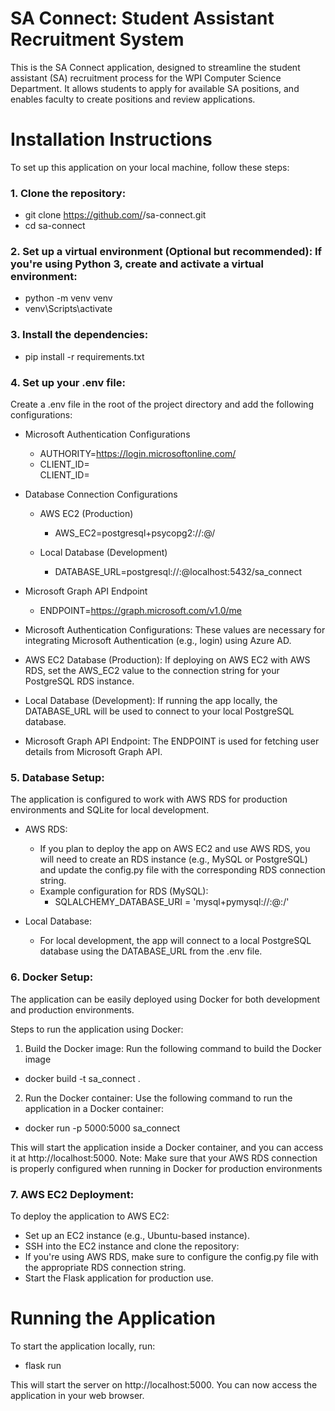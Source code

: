# SA Connect: Student Assistant Recruitment System
This is the SA Connect application, designed to streamline the student assistant (SA) recruitment process for the WPI Computer Science Department. 
It allows students to apply for available SA positions, and enables faculty to create positions and review applications.

# Installation Instructions
To set up this application on your local machine, follow these steps:

### 1. Clone the repository:
- git clone https://github.com/<your-username>/sa-connect.git
- cd sa-connect

### 2. Set up a virtual environment (Optional but recommended): If you're using Python 3, create and activate a virtual environment:
- python -m venv venv
- venv\Scripts\activate

### 3. Install the dependencies:
- pip install -r requirements.txt

### 4. Set up your .env file:
Create a .env file in the root of the project directory and add the following configurations:

- Microsoft Authentication Configurations
  - AUTHORITY=https://login.microsoftonline.com/<tenant-id>
  - CLIENT_ID=<your-client-id>    
CLIENT_ID=<your-client-id>    

- Database Connection Configurations
  - AWS EC2 (Production)
      - AWS_EC2=postgresql+psycopg2://<username>:<password>@<aws-rds-endpoint>/<database-name>

  - Local Database (Development)
      - DATABASE_URL=postgresql://<username>:<password>@localhost:5432/sa_connect

- Microsoft Graph API Endpoint
  - ENDPOINT=https://graph.microsoft.com/v1.0/me

- Microsoft Authentication Configurations: These values are necessary for integrating Microsoft Authentication (e.g., login) using Azure AD.
- AWS EC2 Database (Production): If deploying on AWS EC2 with AWS RDS, set the AWS_EC2 value to the connection string for your PostgreSQL RDS instance.
- Local Database (Development): If running the app locally, the DATABASE_URL will be used to connect to your local PostgreSQL database.
- Microsoft Graph API Endpoint: The ENDPOINT is used for fetching user details from Microsoft Graph API.

### 5. Database Setup:
The application is configured to work with AWS RDS for production environments and SQLite for local development.

- AWS RDS:
  - If you plan to deploy the app on AWS EC2 and use AWS RDS, you will need to create an RDS instance (e.g., MySQL or PostgreSQL) and update the config.py file with the corresponding RDS connection string.
  - Example configuration for RDS (MySQL):
    - SQLALCHEMY_DATABASE_URI = 'mysql+pymysql://<username>:<password>@<hostname>:<port>/<database>'

- Local Database:
  - For local development, the app will connect to a local PostgreSQL database using the DATABASE_URL from the .env file.

### 6. Docker Setup:
The application can be easily deployed using Docker for both development and production environments.

Steps to run the application using Docker:
1. Build the Docker image: Run the following command to build the Docker image
- docker build -t sa_connect .
2. Run the Docker container: Use the following command to run the application in a Docker container:
- docker run -p 5000:5000 sa_connect

This will start the application inside a Docker container, and you can access it at http://localhost:5000.
Note: Make sure that your AWS RDS connection is properly configured when running in Docker for production environments

### 7. AWS EC2 Deployment:
To deploy the application to AWS EC2:
- Set up an EC2 instance (e.g., Ubuntu-based instance).
- SSH into the EC2 instance and clone the repository:
- If you're using AWS RDS, make sure to configure the config.py file with the appropriate RDS connection string.
- Start the Flask application for production use.

# Running the Application
To start the application locally, run:
- flask run

This will start the server on http://localhost:5000. You can now access the application in your web browser.
